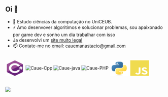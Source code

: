 ## Oi 👋
- 🔭 Estudo ciências da computação no UniCEUB.
- ⚡ Amo desenvover algoritimos e solucionar problemas, sou apaixonado por game dev e sonho um dia trabalhar com isso
- Ja desenvolvi um <a href="https://www.mvmadf.com.br" target="_blank"> site muito legal<a>
- 📫 Contate-me no email: cauemanastacio@gmail.com
  


<div style="display: inline_block"><br>
  <img align="center" alt="Caue-Csharp" height="50" width="60" src="https://raw.githubusercontent.com/devicons/devicon/master/icons/csharp/csharp-original.svg">
  <img align="center" alt="Caue-Cpp" height="50" width="60" src="https://cdn.jsdelivr.net/gh/devicons/devicon@latest/icons/cplusplus/cplusplus-original.svg" />
  <img align="center" alt="Caue-java" height="50" width="60" src="https://cdn.jsdelivr.net/gh/devicons/devicon@latest/icons/java/java-original-wordmark.svg" />
  <img align="center" alt="Caue-PHP" height="50" width="60" src="https://cdn.jsdelivr.net/gh/devicons/devicon@latest/icons/php/php-original.svg" />
  <img align="center" alt="Caue-Python" height="50" width="60" src="https://raw.githubusercontent.com/devicons/devicon/master/icons/python/python-original.svg">
  <img align="center" alt="Caue-JS" height="50" width="60" src="https://raw.githubusercontent.com/devicons/devicon/master/icons/javascript/javascript-plain.svg">
</div>
<br> <br>
<div> 
  <a href="https://www.linkedin.com/in/caue-anastacio" target="_blank"><img src="https://img.shields.io/badge/-LinkedIn-%230077B5?style=for-the-badge&logo=linkedin&logoColor=white" target="_blank"></a> 
</div>
